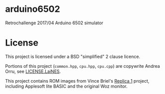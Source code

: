# arduino6502
Retrochallenge 2017/04 Arduino 6502 simulator

# License

This project is licensed under a BSD "simplified" 2 clause licence.

Portions of this project (`common.hpp`, `cpu.hpp`, `cpu.cpp`) are copywrite Andrea Orru, see [LICENSE.LaiNES](LICENSE.LaiNES).

This project contains ROM images from Vince Briel's [Replica 1](http://www.brielcomputers.com/wordpress/?cat=17) project, including Applesoft lite BASIC and the original Woz monitor.
